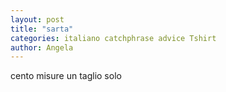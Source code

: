 ```yaml
---
layout: post
title: "sarta"
categories: italiano catchphrase advice Tshirt
author: Angela
---
```

cento misure un taglio solo
